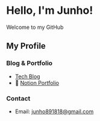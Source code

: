 # Hello, I'm Junho!
Welcome to my GitHub

## My Profile
###  Blog & Portfolio
-  [Tech Blog](https://velog.io/@jjunho)
- 💼 [Notion Portfolio](https://childlike-mahogany-afc.notion.site/Portfolio-1a02afb756eb807caafee66803739f72)

### Contact
- Email: junho891818@gmail.com